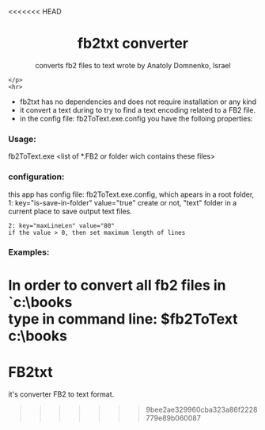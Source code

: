 <<<<<<< HEAD
﻿<p align="center">
    <h1 align="center">fb2txt converter</h1>
    <p align="center">
        converts fb2 files to text
		wrote by Anatoly Domnenko, Israel
	</p>
    <p align="center">
        <a href="https://github.com/adomnenk/FB2txt/"/></a>
        
    </p>
    <hr>
</p>

- fb2txt has no dependencies and does not require installation or any kind
- it convert a text during to try to find a text encoding related to a FB2 file.
- in the config file: fb2ToText.exe.config you have the folloing properties:

### Usage:
fb2ToText.exe <list of *.FB2 or folder wich contains these files> 

### configuration:
this app has config file: fb2ToText.exe.config, which apears in a root folder,
 1: key="is-save-in-folder" value="true"
	create or not, "text" folder in a current place to save output text files.
	
	2: key="maxLineLen" value="80"
	if the value > 0, then set maximum length of lines

### Examples:
In order to convert all fb2 files in `c:\books\
type in command line: $fb2ToText c:\books
=======
# FB2txt
it's converter FB2 to text format.
>>>>>>> 9bee2ae329960cba323a86f2228779e89b060087
